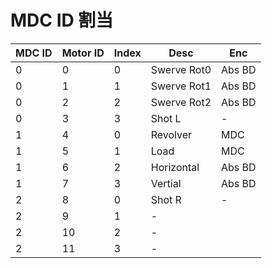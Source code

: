 # MDC ID 割当

| MDC ID | Motor ID | Index | Desc        | Enc    |
| ------ | -------- | ----- | ----------- | ------ |
| 0      | 0        | 0     | Swerve Rot0 | Abs BD |
| 0      | 1        | 1     | Swerve Rot1 | Abs BD |
| 0      | 2        | 2     | Swerve Rot2 | Abs BD |
| 0      | 3        | 3     | Shot L      | -      |
| 1      | 4        | 0     | Revolver    | MDC    |
| 1      | 5        | 1     | Load        | MDC    |
| 1      | 6        | 2     | Horizontal  | Abs BD |
| 1      | 7        | 3     | Vertial     | Abs BD |
| 2      | 8        | 0     | Shot R      | -      |
| 2      | 9        | 1     | -           |        |
| 2      | 10       | 2     | -           |        |
| 2      | 11       | 3     | -           |        |